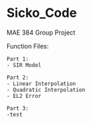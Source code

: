 # Sicko_Code
MAE 384 Group Project

Function Files:

    Part 1: 
    - SIR Model

    Part 2:
    - Linear Interpolation
    - Quadratic Interpolation
    - EL2 Error

    Part 3:
    -test
